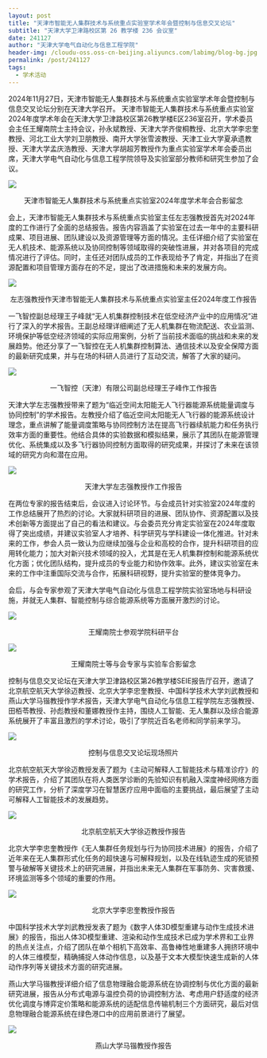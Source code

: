 ```yaml
---
layout: post
title: "天津市智能无人集群技术与系统重点实验室学术年会暨控制与信息交叉论坛"
subtitle: "天津大学卫津路校区第 26 教学楼 236 会议室"
date: 241127
author: "天津大学电气自动化与信息工程学院"
header-img: /cloudu-oss.oss-cn-beijing.aliyuncs.com/labimg/blog-bg.jpg
permalink: /post/241127
tags:
  - 学术活动
---
```


2024年11月27日，天津市智能无人集群技术与系统重点实验室学术年会暨控制与信息交叉论坛分别在天津大学召开。
天津市智能无人集群技术与系统重点实验室2024年度学术年会在天津大学卫津路校区第26教学楼E区236室召开，学术委员会主任王耀南院士主持会议，孙永斌教授、天津大学齐俊桐教授、北京大学李忠奎教授、河北工业大学刘卫朋教授、南开大学张雪波教授、天津工业大学夏承遗教授、天津大学孟庆浩教授、天津大学胡超芳教授作为重点实验室学术年会委员出席，天津大学电气自动化与信息工程学院领导及实验室部分教师和研究生参加了会议。

![](../attachment/241127-1.jpg)
<center>天津市智能无人集群技术与系统重点实验室2024年度学术年会合影留念</center>

会上，天津市智能无人集群技术与系统重点实验室主任左志强教授首先对2024年度的工作进行了全面的总结报告。报告内容涵盖了实验室在过去一年中的主要科研成果、项目进展、团队建设以及资源管理等方面的情况。主任详细介绍了实验室在无人机技术、能源系统以及协同控制等领域取得的突破性进展，并对各项目的完成情况进行了评估。同时，主任还对团队成员的工作表现给予了肯定，并指出了在资源配置和项目管理方面存在的不足，提出了改进措施和未来的发展方向。

![](../attachment/241127-2.jpg)
<center>左志强教授作天津市智能无人集群技术与系统重点实验室主任2024年度工作报告</center>

一飞智控副总经理王子峰就“无人机集群控制技术在低空经济产业中的应用情况”进行了深入的学术报告。王副总经理详细阐述了无人机集群在物流配送、农业监测、环境保护等低空经济领域的实际应用案例，分析了当前技术面临的挑战和未来的发展趋势。他还分享了一飞智控在无人机集群控制算法、通信技术以及安全保障方面的最新研究成果，并与在场的科研人员进行了互动交流，解答了大家的疑问。

![](../attachment/241127-3.jpg)
<center>一飞智控（天津）有限公司副总经理王子峰作工作报告</center>

天津大学左志强教授带来了题为“临近空间太阳能无人飞行器能源系统能量调度与协同控制”的学术报告。左教授介绍了临近空间太阳能无人飞行器的能源系统设计理念，重点讲解了能量调度策略与协同控制方法在提高飞行器续航能力和任务执行效率方面的重要性。他结合具体的实验数据和模拟结果，展示了其团队在能源管理优化、系统集成以及多飞行器协同控制方面取得的研究成果，并探讨了未来在该领域的研究方向和潜在应用。
 
![](../attachment/241127-4.jpg)
<center>天津大学左志强教授作工作报告</center>

在两位专家的报告结束后，会议进入讨论环节。与会成员针对实验室2024年度的工作总结展开了热烈的讨论。大家就科研项目的进展、团队协作、资源配置以及技术创新等方面提出了自己的看法和建议。与会委员充分肯定实验室在2024年度取得了突出成绩，并建议实验室人才培养、科学研究与学科建设一体化推进。针对未来的工作，参会人员一致认为应继续加强与企业和高校的合作，提升科研项目的应用转化能力；加大对新兴技术领域的投入，尤其是在无人机集群控制和能源系统优化方面；优化团队结构，提升成员的专业能力和协作效率。此外，建议实验室在未来的工作中注重国际交流与合作，拓展科研视野，提升实验室的整体竞争力。

会后，与会专家参观了天津大学电气自动化与信息工程学院实验室场地与科研设施，并就无人集群、智能控制与综合能源系统等方面展开激烈的讨论。

![](../attachment/241127-5.jpg)
<center>王耀南院士参观学院科研平台</center>

![](../attachment/241127-6.jpg)
<center>王耀南院士等与会专家与实验车合影留念</center>

控制与信息交叉论坛在天津大学卫津路校区第26教学楼SEIE报告厅召开，邀请了北京航空航天大学徐迈教授、北京大学李忠奎教授、中国科学技术大学刘武教授和燕山大学马锴教授作学术报告，天津大学电气自动化与信息工程学院左志强教授、田栢苓教授、孙彪教授和董娜教授作主持，围绕人工智能、无人集群以及综合能源系统展开了丰富且激烈的学术讨论，吸引了学院近百名老师和同学前来学习。

![](../attachment/241127-7.jpg)
<center>控制与信息交叉论坛现场照片</center>

北京航空航天大学徐迈教授发表了题为《主动可解释人工智能技术与精准诊疗》的学术报告，介绍了其团队在将人类医学诊断的先验知识有机融入深度神经网络方面的研究工作，分析了深度学习在智慧医疗应用中面临的主要挑战，最后展望了主动可解释人工智能技术的发展趋势。

![](../attachment/241127-8.jpg)
<center>北京航空航天大学徐迈教授作报告</center>
 
北京大学李忠奎教授作《无人集群任务规划与行为协同技术进展》的报告，介绍了近年来在无人集群形式化任务的超快速与可解释规划，以及在线轨迹生成的死锁预警与破解等关键技术上的研究进展，并指出未来无人集群在军事防务、灾害救援、环境监测等多个领域的重要的作用。

![](../attachment/241127-9.jpg)
<center>北京大学李忠奎教授作报告</center>

中国科学技术大学刘武教授发表了题为《数字人体3D模型重建与动作生成技术进展》的报告，指出人体3D模型重建、渲染和动作生成技术已成为学术界和工业界的热点关注点，介绍了团队在单个相机下高效率、高鲁棒性地重建多人拥挤环境中的人体三维模型，精确捕捉人体动作信息，以及基于文本大模型快速生成新的人体动作序列等关键技术方面的研究进展。

燕山大学马锴教授详细介绍了信息物理融合能源系统在协调控制与优化方面的最新研究进展，报告从分布式电源与温控负荷的协调控制方法、考虑用户舒适度的经济优化调度与博弈定价策略和能源系统的适配信息传输机制三个方面研究，最后对信息物理融合能源系统在绿色港口中的应用前景进行了展望。

![](../attachment/241127-10.jpg)
<center>燕山大学马锴教授作报告</center>